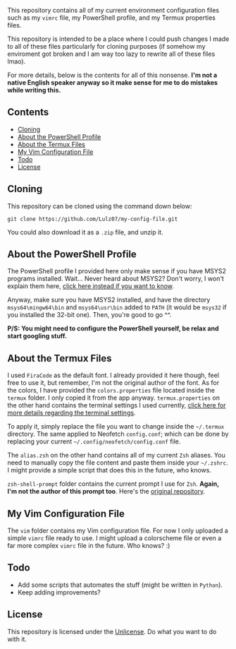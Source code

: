 This repository contains all of my current environment configuration files such
as my `vimrc` file, my PowerShell profile, and my Termux properties files.

This repository is intended to be a place where I could push changes I made to
all of these files particularly for cloning purposes (if somehow my enviroment got
broken and I am way too lazy to rewrite all of these files lmao).

For more details, below is the contents for all of this nonsense.
**I'm not a native English speaker anyway so it make sense for me to do mistakes
while writing this.**

## Contents
- [Cloning](#Cloning)
- [About the PowerShell Profile](#About-the-PowerShell-Profile)
- [About the Termux Files](#About-the-Termux-Files)
- [My Vim Configuration File](#My-Vim-Configuration-File)
- [Todo](#Todo)
- [License](#License)
##

## Cloning

This repository can be cloned using the command down below:
```shell
git clone https://github.com/Lulz07/my-config-file.git
```

You could also download it as a `.zip` file, and unzip it.

## About the PowerShell Profile

The PowerShell profile I provided here only make sense if you have MSYS2 programs
installed. Wait... Never heard about MSYS2? Don't worry, I won't explain them
here, [click here instead if you want to know](https://www.msys2.org).

Anyway, make sure you have MSYS2 installed, and have the directory
`msys64\mingw64\bin` and `msys64\usr\bin` added to `PATH` (it would be `msys32` if
you installed the 32-bit one). Then, you're good to go ^^.

**P/S: You might need to configure the PowerShell yourself, be relax and start
googling stuff.**

## About the Termux Files

I used `FiraCode` as the default font. I already provided it here though, feel
free to use it, but remember, I'm not the original author of the font. As
for the colors, I have provided the `colors.properties` file located inside
the `termux` folder. I only copied it from the app anyway.
`termux.properties` on the other hand contains the terminal settings I used
currently, [click here for more details regarding the terminal settings](https://wiki.termux.com/wiki/Terminal_Settings).

To apply it, simply replace the file you want to change inside the `~/.termux`
directory. The same applied to Neofetch `config.conf`; which can be done by
replacing your current `~/.config/neofetch/config.conf` file.

The `alias.zsh` on the other hand contains all of my current `Zsh` aliases. You
need to manually copy the file content and paste them inside your `~/.zshrc`.
I might provide a simple script that does this in the future, who knows.

`zsh-shell-prompt` folder contains the current prompt I use for `Zsh`.
**Again, I'm not the author of this prompt too**.
Here's the [original repository](https://github.com/r7l/agnoster-gentoo-zsh-theme).

## My Vim Configuration File

The `vim` folder contains my Vim configuration file. For now I only uploaded a simple
`vimrc` file ready to use. I might upload a colorscheme file or even a far more
complex `vimrc` file in the future. Who knows? :)

## Todo

- Add some scripts that automates the stuff (might be written in `Python`).
- Keep adding improvements?

## License

This repository is licensed under the [Unlicense](https://unlicense.org).
Do what you want to do with it.
